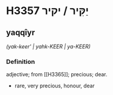 # H3357 יַקִּיר / יקיר

## yaqqîyr

_(yak-keer' | yahk-KEER | ya-KEER)_

### Definition

adjective; from [[H3365]]; precious; dear.

- rare, very precious, honour, dear
